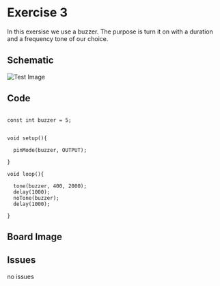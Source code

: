 

# Exercise 3
In this exersise we use a buzzer. The purpose is turn it on with a duration and a frequency tone of our choice.
## Schematic 
![Test Image](photo.png?raw=true)

## Code
``` 

const int buzzer = 5; 


void setup(){
 
  pinMode(buzzer, OUTPUT); 

}

void loop(){
 
  tone(buzzer, 400, 2000); 
  delay(1000);        
  noTone(buzzer);     
  delay(1000);        
  
} 

``` 
## Board Image

## Issues
no issues

